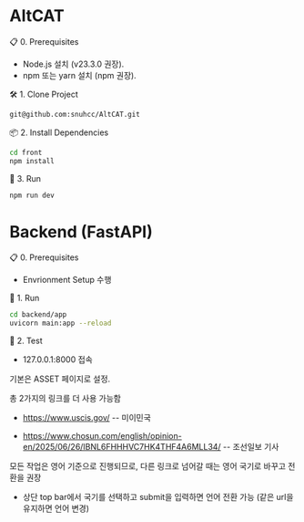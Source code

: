 # AltCAT

📋 0. Prerequisites
- Node.js 설치 (v23.3.0 권장).
- npm 또는 yarn 설치 (npm 권장).

 🛠️ 1. Clone Project
```bash
git@github.com:snuhcc/AltCAT.git
```

📦 2. Install Dependencies
```bash
cd front
npm install
```

🚀 3. Run
```bash
npm run dev
```

# Backend  (FastAPI)
📋 0. Prerequisites
- Envrionment Setup 수행

🚀 1. Run
```bash
cd backend/app
uvicorn main:app --reload
```
🧪 2. Test
- 127.0.0.1:8000 접속


기본은 ASSET 페이지로 설정. 

총 2가지의 링크를 더 사용 가능함

- https://www.uscis.gov/                                                              -- 미이민국

  
- https://www.chosun.com/english/opinion-en/2025/06/26/IBNL6FHHHVC7HK4THF4A6MLL34/    -- 조선일보 기사

모든 작업은 영어 기준으로 진행되므로, 다른 링크로 넘어갈 때는 영어 국기로 바꾸고 전환을 권장

- 상단 top bar에서 국기를 선택하고 submit을 입력하면 언어 전환 가능 (같은 url을 유지하면 언어 변경)

